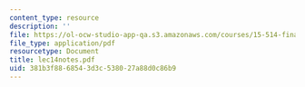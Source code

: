 ```yaml
---
content_type: resource
description: ''
file: https://ol-ocw-studio-app-qa.s3.amazonaws.com/courses/15-514-financial-and-managerial-accounting-summer-2003/381b3f8868543d3c538027a88d0c86b9_lec14notes.pdf
file_type: application/pdf
resourcetype: Document
title: lec14notes.pdf
uid: 381b3f88-6854-3d3c-5380-27a88d0c86b9
---
```

